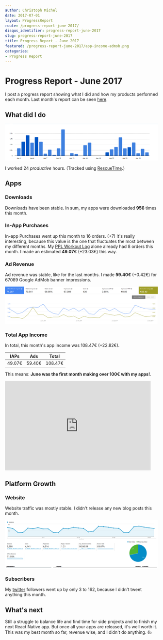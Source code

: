 ```yaml
---
author: Christoph Michel
date: 2017-07-01
layout: ProgressReport
route: /progress-report-june-2017/
disqus_identifier: progress-report-june-2017
slug: progress-report-june-2017
title: Progress Report - June 2017
featured: /progress-report-june-2017/app-income-admob.png
categories:
- Progress Report
---
```


# Progress Report - June 2017
I post a progress report showing what I did and how my products performed each month.
Last month's report can be seen [here](/progress-report-may-2017).

## What did I do

[![Productive Hours in June 2017](./rescueTime.png)](./rescueTime.png)

I worked 24 _productive_ hours. (Tracked using [RescueTime](/redirects/rescuetime).)  

## Apps
### Downloads
Downloads have been stable. In sum, my apps were downloaded **956** times this month.

### In-App Purchases
In-app Purchases went up this month to 16 orders. (+7)
It's really interesting, because this value is the one that fluctuates the most between my different months.
My [PPL Workout Log](https://play.google.com/store/apps/details?id=io.cmichel.ppl) alone already had 8 orders this month.
I made an estimated **49.07€** (+23.03€) this way.

### Ad Revenue
Ad revenue was stable, like for the last months. I made **59.40€** (+0.42€) for 67089 Google AdMob banner impressions.

[![App Income AdMob](./app-income-admob.png)](./app-income-admob.png)

### Total App Income
In total, this month's app income was 108.47€ (+22.82€).

IAPs | Ads | Total
--- | --- | ---
49.07€ | 59.40€ | 108.47€

This means: **June was the first month making over 100€ with my apps!**.

<iframe src="https://giphy.com/embed/ADgfsbHcS62Jy" width="480" height="295" frameBorder="0" class="giphy-embed" allowFullScreen></iframe>

## Platform Growth
### Website
Website traffic was mostly stable. I didn't release any new blog posts this month.

[![Website Traffic](./website-traffic.png)](./website-traffic.png)

### Subscribers
My [twitter](https://twitter.com/cmichelio) followers went up by only 3 to 162, because I didn't tweet anything this month.

## What's next
Still a struggle to balance life and find time for side projects and to finish my next React Native app.
But once all your apps are released, it's well worth it. This was my best month so far, revenue wise, and I didn't do anything. 👍